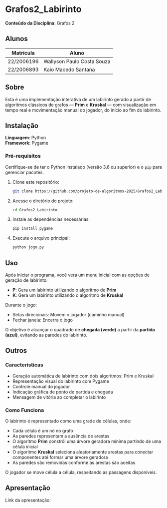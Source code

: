 
# Grafos2_Labirinto

**Conteúdo da Disciplina**: Grafos 2

## Alunos
| Matrícula   | Aluno                             |
|------------|-----------------------------------|
| 22/2006196 | Wallyson Paulo Costa Souza        |
| 22/2006893 | Kaio Macedo Santana               |

## Sobre  
Esta é uma implementação interativa de um labirinto gerado a partir de algoritmos clássicos de grafos — **Prim** e **Kruskal** — com visualização em tempo real e movimentação manual do jogador, do início ao fim do labirinto.

## Instalação  
**Linguagem**: Python  
**Framework**: Pygame

### Pré-requisitos
Certifique-se de ter o Python instalado (versão 3.6 ou superior) e o `pip` para gerenciar pacotes.

1. Clone este repositório:
   ```bash
   git clone https://github.com/projeto-de-algoritmos-2025/Grafos2_Labirinto.git
   ```

2. Acesse o diretório do projeto:
   ```bash
   cd Grafos2_Labirinto
   ```

3. Instale as dependências necessárias:
   ```bash
   pip install pygame
   ```

4. Execute o arquivo principal:
   ```bash
   python jogo.py
   ```

## Uso  
Após iniciar o programa, você verá um menu inicial com as opções de geração de labirinto:

- **P**: Gera um labirinto utilizando o algoritmo de **Prim**  
- **K**: Gera um labirinto utilizando o algoritmo de **Kruskal**

Durante o jogo:

- Setas direcionais: Movem o jogador (caminho manual)
- Fechar janela: Encerra o jogo

O objetivo é alcançar o quadrado de **chegada (verde)** a partir da **partida (azul)**, evitando as paredes do labirinto.

## Outros  

### Características

- Geração automática de labirinto com dois algoritmos: Prim e Kruskal
- Representação visual do labirinto com Pygame
- Controle manual do jogador
- Indicação gráfica de ponto de partida e chegada
- Mensagem de vitória ao completar o labirinto

### Como Funciona

O labirinto é representado como uma grade de células, onde:

- Cada célula é um nó no grafo
- As paredes representam a ausência de arestas
- O algoritmo **Prim** constrói uma árvore geradora mínima partindo de uma célula inicial
- O algoritmo **Kruskal** seleciona aleatoriamente arestas para conectar componentes até formar uma árvore geradora
- As paredes são removidas conforme as arestas são aceitas

O jogador se move célula a célula, respeitando as passagens disponíveis.

## Apresentação  
Link da apresentação:

